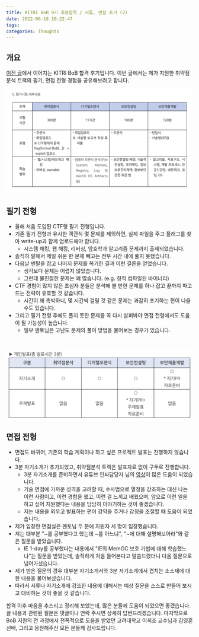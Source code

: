 ```yaml
---
title: KITRI BoB 9기 최종합격 / 서류, 면접 후기 (2)
date: 2022-06-18 10:22:47
tags:
categories: Thoughts
---
```


## 개요

[이전 글](/2022/06/09/kitri-bob-9-1/)에서 이어지는 KITRI BoB 합격 후기입니다. 이번 글에서는 제가 지원한 취약점분석 트랙의 필기, 면접 전형 경험을 공유해보려고 합니다.

![1.png](/images/kitri-bob-9-2/1.png)


## 필기 전형

- 올해 처음 도입된 CTF형 필기 전형입니다.
- 기존 필기 전형과 유사한 객관식 몇 문제를 제외하면, 실제 파일을 주고 플래그를 찾아 write-up과 함께 업로드해야 합니다.
	- 시스템 해킹, 웹 해킹, 리버싱, 암호학과 알고리즘 문제까지 출제되었습니다.
- 솔직히 말해서 제일 쉬운 한 문제 빼고는 전부 시간 내에 풀지 못했습니다.
- 다음날 멘탈을 잡고 나머지 문제를 복기한 결과 이런 결론을 얻었습니다.
	- 생각보다 문제는 어렵지 않았습니다.
	- 그런데 불친절한 문제는 꽤 많습니다. (e.g. 정적 컴파일된 바이너리)
- CTF 경험이 많지 않은 초심자 분들은 분석해 볼 만한 문제를 하나 잡고 끝까지 파고드는 전략이 유효할 것 같습니다.
	- 시간이 꽤 촉박하니, 몇 시간씩 걸릴 것 같은 문제는 과감히 포기하는 편이 나을 수도 있습니다.
- 그리고 필기 전형 후에도 풀지 못한 문제를 꼭 다시 살펴봐야 면접 전형에서도 도움이 될 가능성이 높습니다.
	- 일부 멘토님은 고난도 문제의 풀이 방법을 물어보는 경우가 있습니다.
<br>

![2.png](/images/kitri-bob-9-2/2.png)

## 면접 전형

- 면접도 바뀌어, 기존의 학습 계획이나 하고 싶은 프로젝트 발표는 진행하지 않습니다.
- 3분 자기소개가 추가되었고, 취약점분석 트랙은 발표자료 없이 구두로 진행합니다.
	- 3분 자기소개를 준비하면서 유튜브 인싸담당자 님의 [영상](https://www.youtube.com/watch?v=DSBJXuDyDOY&t=55s)이 많은 도움이 되었습니다.
	- 기술 면접에 가까운 성격을 고려할 때, 수사법으로 열정을 강조하는 대신 나는 이런 사람이고, 이런 경험을 했고, 이런 걸 느끼고 배웠으며, 앞으로 이런 일을 하고 싶어 지원했다는 내용을 담담히 이야기하는 것이 좋겠습니다.
	- 저는 내용을 외우고 발표하는 편이 강약을 주거나 감정을 조절할 때 도움이 되었습니다.
- 제가 입장한 면접실은 멘토님 두 분에 지원자 세 명이 입장했습니다.
- 저는 대부분 "~를 공부했다고 했는데 ~를 아느냐", "~에 대해 설명해보아라"와 같은 질문을 받았습니다.	
	- IE 1-day를 공부했다는 내용에서 "IE의 MemGC 보호 기법에 대해 학습했느냐"는 질문을 받았는데, 솔직하게 처음 들어본다고 말씀드렸더니 다음 질문으로 넘어가셨습니다.
- 제가 받은 질문의 경우 대부분 자기소개서와 3분 자기소개에서 겹치는 소소재에 대한 내용을 물어보셨습니다.
- 따라서 서류나 자기소개에 강조한 내용에 대해서는 예상 질문을 스스로 만들어 보시고 대비하는 것이 좋을 것 같습니다.

합격 이후 마음을 추스리고 정리해 보았는데, 많은 분들께 도움이 되었으면 좋겠습니다. 글 내용과 관련된 질문은 댓글이나 연락 주시면 상세히 답변드리겠습니다. 마지막으로 BoB 지원의 전 과정에서 전폭적으로 도움을 받았던 고려대학교 이희조 교수님과 김영훈 선배, 그리고 응원해주신 모든 분들께 감사드립니다.